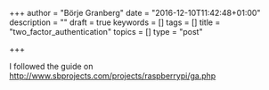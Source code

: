 +++
author = "Börje Granberg"
date = "2016-12-10T11:42:48+01:00"
description = ""
draft = true
keywords = []
tags = []
title = "two_factor_authentication"
topics = []
type = "post"

+++

I followed the guide on http://www.sbprojects.com/projects/raspberrypi/ga.php

